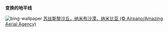 
**变换的地平线**

![bing-wallpaper](https://www.bing.com/th?id=OHR.NamibiaDunes_ZH-CN5102483490_1920x1080.jpg)
[苏丝斯黎沙丘，纳米布沙漠，纳米比亚 (© Airpano/Amazing Aerial Agency)](https://www.bing.com/search?q=%E7%BA%B3%E7%B1%B3%E5%B8%83%E6%B2%99%E6%BC%A0&amp;form=hpcapt&amp;mkt=zh-cn)
  